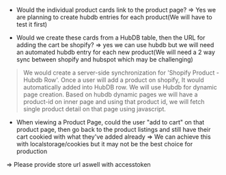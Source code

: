 - Would the individual product cards link to the product page?
=> Yes we are planning to create hubdb entries for each product(We will have to test it first)

- Would we create these cards from a HubDB table, then the URL for adding the cart be shopify?
=> yes we can use hubdb but we will need an automated hubdb entry for each new product(We will need
a 2 way sync between shopify and hubspot which may be challenging)

> We would create a server-side synchronization for 'Shopify Product - Hubdb Row'. Once a user will add a product on shopify, It would automatically added into HubDB row. We will use Hubdb for dynamic page creation. Based on hubdb dynamic pages we will have a product-id on inner page and using that product id, we will fetch single product detail on that page using javascript. 

- When viewing a Product Page, could the user "add to cart" on that product page, then go back to the product listings and still have their cart cookied with what they've added already
=> We can achieve this with localstorage/cookies but it may not be the best choice for production 

=> Please provide store url aswell with accesstoken 